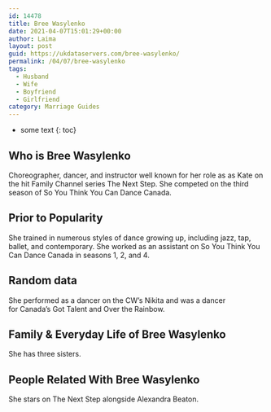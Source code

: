 ```yaml
---
id: 14478
title: Bree Wasylenko
date: 2021-04-07T15:01:29+00:00
author: Laima
layout: post
guid: https://ukdataservers.com/bree-wasylenko/
permalink: /04/07/bree-wasylenko
tags:
  - Husband
  - Wife
  - Boyfriend
  - Girlfriend
category: Marriage Guides
---
```


* some text
{: toc}


## Who is Bree Wasylenko
                  
                  
                  
Choreographer, dancer, and instructor well known for her role as as Kate on the hit Family Channel series The Next Step. She competed on the third season of So You Think You Can Dance Canada. 
                  
              
            
              
            
                
                
                
## Prior to Popularity
                  
                  
                  
She trained in numerous styles of dance growing up, including jazz, tap, ballet, and contemporary. She worked as an assistant on So You Think You Can Dance Canada in seasons 1, 2, and 4. 
                  
              
            
              
            
                
                
                
## Random data
                  
                  
                  
She performed as a dancer on the CW&#8217;s Nikita and was a dancer for Canada&#8217;s Got Talent and Over the Rainbow. 
                  
              
            
              
            
                
                
                
## Family & Everyday Life of Bree Wasylenko
                  
                  
                  
She has three sisters. 
                  
              
            
              
            
                
                
                
## People Related With Bree Wasylenko
                  
                  
                  
She stars on The Next Step alongside Alexandra Beaton. 
                  
              
            
              
            
                
              
            
              
              
            
            
              
            
          
          
          